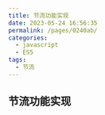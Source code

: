 ```yaml
---
title: 节流功能实现
date: 2023-05-24 16:56:35
permalink: /pages/0240ab/
categories:
  - javascript
  - ES5
tags:
  - 节流
---
```


## 节流功能实现
